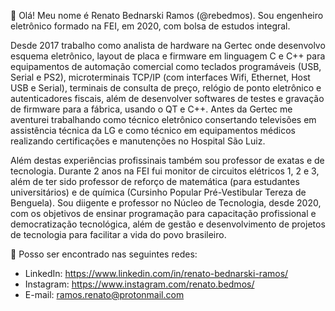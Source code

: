 👋 Olá! Meu nome é Renato Bednarski Ramos (@rebedmos). Sou engenheiro eletrônico formado na FEI, em 2020, com bolsa de estudos integral.

Desde 2017 trabalho como analista de hardware na Gertec onde desenvolvo esquema eletrônico, layout de placa e firmware em linguagem C e C++ para equipamentos de automação comercial como teclados programáveis (USB, Serial e PS2), microterminais TCP/IP (com interfaces Wifi, Ethernet, Host USB e Serial), terminais de consulta de preço, relógio de ponto eletrônico e autenticadores fiscais, além de desenvolver softwares de testes e gravação de firmware para a fábrica, usando o QT e C++. Antes da Gertec me aventurei trabalhando como técnico eletrônico consertando televisões em assistência técnica da LG e como técnico em equipamentos médicos realizando certificações e manutenções no Hospital São Luiz.

Além destas experiências profissinais também sou professor de exatas e de tecnologia. Durante 2 anos na FEI fui monitor de circuitos elétricos 1, 2 e 3, além de ter sido professor de reforço de matemática (para estudantes universitários) e de química (Cursinho Popular Pré-Vestibular Tereza de Benguela). Sou diigente e professor no Núcleo de Tecnologia, desde 2020, com os objetivos de ensinar programação para capacitação profissional e democratização tecnológica, além de gestão e desenvolvimento de projetos de tecnologia para facilitar a vida do povo brasileiro.

👀 Posso ser encontrado nas seguintes redes:
- LinkedIn: https://www.linkedin.com/in/renato-bednarski-ramos/
- Instagram: https://www.instagram.com/renato.bedmos/
- E-mail: ramos.renato@protonmail.com

<!---
rebedmos/rebedmos is a ✨ special ✨ repository because its `README.md` (this file) appears on your GitHub profile.
You can click the Preview link to take a look at your changes.
--->
